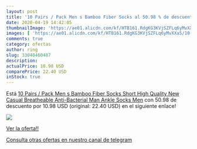```yaml
---
layout: post
title: '10 Pairs / Pack Men s Bamboo Fiber Socks al 50.98 % de descuento'
date: 2020-04-19 14:42:05
thumbnailImage: 'https://ae01.alicdn.com/kf/HTB161.RdgKG3KVjSZFLq6yMvXXa5/10-Pairs-Pack-Men-s-Bamboo-Fiber-Socks-Short-High-Quality-New-Casual-Breatheable-Anti-Bacterial.jpg_350x350._SL200_.jpg'
images: [ 'https://ae01.alicdn.com/kf/HTB161.RdgKG3KVjSZFLq6yMvXXa5/10-Pairs-Pack-Men-s-Bamboo-Fiber-Socks-Short-High-Quality-New-Casual-Breatheable-Anti-Bacterial.jpg_350x350._SL200_.jpg' ]
comments: true
category: ofertas
author: ring
slug: 33040460487
description:
actualPrice: 10.98 USD
comparePrice: 22.40 USD
inStock: true
---
```


Está [10 Pairs / Pack Men s Bamboo Fiber Socks Short High Quality New Casual Breatheable Anti-Bacterial Man Ankle Socks Men](https://www.amazon.com/dp/33040460487/?tag=redken08-20) con 50.98 de descuento por 10.98 USD (original: 22.40 USD) en el siguiente enlace!

[![](https://ae01.alicdn.com/kf/HTB161.RdgKG3KVjSZFLq6yMvXXa5/10-Pairs-Pack-Men-s-Bamboo-Fiber-Socks-Short-High-Quality-New-Casual-Breatheable-Anti-Bacterial.jpg_350x350._SL200_.jpg)](https://www.amazon.com/dp/33040460487/?tag=redken08-20)

[Ver la oferta!!](https://www.amazon.com/dp/33040460487/?tag=redken08-20)

[Consulta otras ofertas en nuestro canal de telegram](https://t.me/s/ofertas25)
